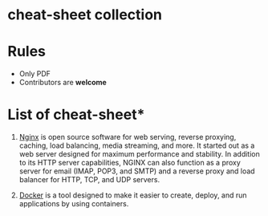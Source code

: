 # cheat-sheet collection 

# Rules
* Only PDF
* Contributors are **welcome** 

# List of cheat-sheet*
 1. [Nginx](pdf/nginx.pdf) is open source software for web serving, reverse proxying, caching, load balancing, media streaming, and more. It started out as a web server designed for maximum performance and stability. In addition to its HTTP server capabilities, NGINX can also function as a proxy server for email (IMAP, POP3, and SMTP) and a reverse proxy and load balancer for HTTP, TCP, and UDP servers.
  
2. [Docker](pdf/docker) is a tool designed to make it easier to create, deploy, and run applications by using containers.